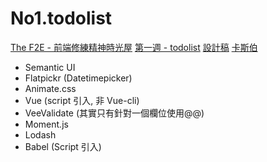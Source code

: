 # No1.todolist

[The F2E - 前端修練精神時光屋](https://www.thef2e.com/Certificate/-LDy0zB8wMYxQuygX8Ct)
[第一週 - todolist](https://zh-tw.facebook.com/groups/173311386703334/permalink/179453469422459/)
[設計稿](https://bit.ly/2HfaR2M)
[卡斯伯](https://zh-tw.facebook.com/groups/173311386703334/permalink/180292126005260/)

- Semantic UI
- Flatpickr (Datetimepicker)
- Animate.css
- Vue (script 引入, 非 Vue-cli)
- VeeValidate (其實只有針對一個欄位使用@@)
- Moment.js
- Lodash
- Babel (Script 引入)
